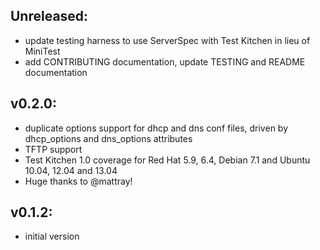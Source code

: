 ## Unreleased:

* update testing harness to use ServerSpec with Test Kitchen in lieu of MiniTest
* add CONTRIBUTING documentation, update TESTING and README documentation

## v0.2.0:

* duplicate options support for dhcp and dns conf files, driven by dhcp_options and dns_options attributes
* TFTP support
* Test Kitchen 1.0 coverage for Red Hat 5.9, 6.4, Debian 7.1 and Ubuntu 10.04, 12.04 and 13.04
* Huge thanks to @mattray!

## v0.1.2:

* initial version
